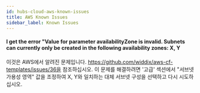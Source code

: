 ```yaml
---
id: hubs-cloud-aws-known-issues
title: AWS Known Issues
sidebar_label: Known Issues
---
```


#### I get the error "Value for parameter availabilityZone is invalid. Subnets can currently only be created in the following availability zones: X, Y

이것은 AWS에서 알려진 문제입니다. https://github.com/widdix/aws-cf-templates/issues/36을 참조하십시오. 이 문제를 해결하려면 '고급' 섹션에서 "서브넷 가용성 영역" 값을 조정하여 X, Y와 일치하는 대체 서브넷 구성을 선택하고 다시 시도하십시오.
